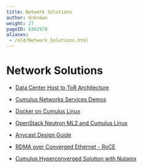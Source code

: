 ```yaml
---
title: Network Solutions
author: Unknown
weight: 27
pageID: 8362978
aliases:
 - /old/Network_Solutions.html
---
```

# Network Solutions

  - [Data Center Host to ToR
    Architecture](/old/Data_Center_Host_to_ToR_Architecture.html)

  - [Cumulus Networks Services
    Demos](/old/Cumulus_Networks_Services_Demos.html)

  - [Docker on Cumulus Linux](/old/Docker_on_Cumulus_Linux.html)

  - [OpenStack Neutron ML2 and Cumulus
    Linux](/old/OpenStack_Neutron_ML2_and_Cumulus_Linux.html)

  - [Anycast Design Guide](/old/Anycast_Design_Guide.html)

  - [RDMA over Converged Ethernet -
    RoCE](/old/RDMA_over_Converged_Ethernet_-_RoCE.html)

  - [Cumulus Hyperconverged Solution with
    Nutanix](/old/Cumulus_Hyperconverged_Solution_with_Nutanix.html)
